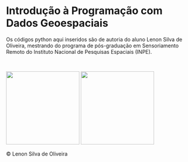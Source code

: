 <h1>Introdução à Programação com Dados Geoespaciais</h1>
<p>Os códigos python aqui inseridos são de autoria do aluno Lenon Silva de Oliveira, mestrando do programa de pós-graduação em Sensoriamento Remoto do Instituto Nacional de Pesquisas Espaciais (INPE).</p>
<br>
<p><img src="https://upload.wikimedia.org/wikipedia/commons/1/1f/Python_logo_01.svg" width="200" 
     height="200"> <img src="https://upload.wikimedia.org/wikipedia/commons/5/5a/Satellite_icon1.png" width="200" 
     height="200"> </p>
<p>&copy; Lenon Silva de Oliveira</p>
